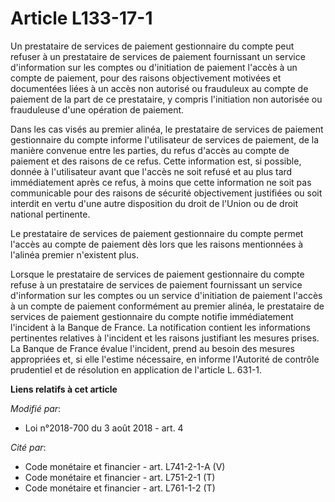 # Article L133-17-1

Un prestataire de services de paiement gestionnaire du compte peut refuser à un prestataire de services de paiement
fournissant un service d'information sur les comptes ou d'initiation de paiement l'accès à un compte de paiement, pour des
raisons objectivement motivées et documentées liées à un accès non autorisé ou frauduleux au compte de paiement de la part de
ce prestataire, y compris l'initiation non autorisée ou frauduleuse d'une opération de paiement.

Dans les cas visés au premier alinéa, le prestataire de services de paiement gestionnaire du compte informe l'utilisateur de
services de paiement, de la manière convenue entre les parties, du refus d'accès au compte de paiement et des raisons de ce
refus. Cette information est, si possible, donnée à l'utilisateur avant que l'accès ne soit refusé et au plus tard
immédiatement après ce refus, à moins que cette information ne soit pas communicable pour des raisons de sécurité
objectivement justifiées ou soit interdit en vertu d'une autre disposition du droit de l'Union ou de droit national
pertinente.

Le prestataire de services de paiement gestionnaire du compte permet l'accès au compte de paiement dès lors que les raisons
mentionnées à l'alinéa premier n'existent plus.

Lorsque le prestataire de services de paiement gestionnaire du compte refuse à un prestataire de services de paiement
fournissant un service d'information sur les comptes ou un service d'initiation de paiement l'accès à un compte de paiement
conformément au premier alinéa, le prestataire de services de paiement gestionnaire du compte notifie immédiatement
l'incident à la Banque de France. La notification contient les informations pertinentes relatives à l'incident et les raisons
justifiant les mesures prises. La Banque de France évalue l'incident, prend au besoin des mesures appropriées et, si elle
l'estime nécessaire, en informe l'Autorité de contrôle prudentiel et de résolution en application de l'article L. 631-1.

**Liens relatifs à cet article**

_Modifié par_:

  - Loi n°2018-700 du 3 août 2018 - art. 4

_Cité par_:

  - Code monétaire et financier - art. L741-2-1-A (V)
  - Code monétaire et financier - art. L751-2-1 (T)
  - Code monétaire et financier - art. L761-1-2 (T)
